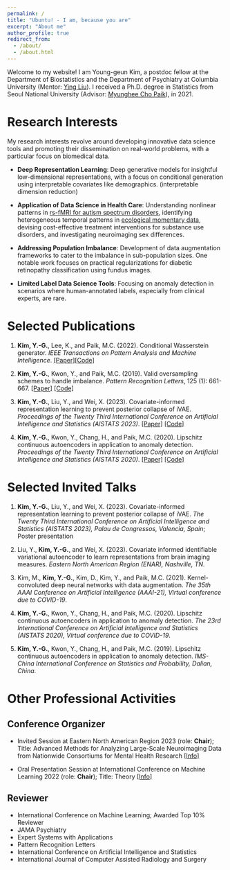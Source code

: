 ```yaml
---
permalink: /
title: "Ubuntu! - I am, because you are"
excerpt: "About me"
author_profile: true
redirect_from: 
  - /about/
  - /about.html
---
```


Welcome to my website! I am Young-geun Kim, a postdoc fellow at the Department of Biostatistics and the Department of Psychiatry at Columbia University (Mentor: [Ying Liu](https://scholar.google.com/citations?user=08LYEGoAAAAJ&hl=en&oi=ao)). I received a Ph.D. degree in Statistics from Seoul National University (Advisor: [Myunghee Cho Paik](https://scholar.google.com/citations?user=ww1zLWEAAAAJ&hl=en)), in 2021. 

Research Interests
======
My research interests revolve around developing innovative data science tools and promoting their dissemination on real-world problems, with a particular focus on biomedical data. 

- **Deep Representation Learning**: Deep generative models for insightful low-dimensional representations, with a focus on conditional generation using interpretable covariates like demographics. (interpretable dimension reduction)

- **Application of Data Science in Health Care**: Understanding nonlinear patterns in [rs-fMRI for autism spectrum disorders](https://www.biorxiv.org/content/10.1101/2023.09.13.557591v1.abstract), identifying heterogeneous temporal patterns in [ecological momentary data](https://www.biorxiv.org/content/10.1101/2023.09.13.557652v1.abstract), devising cost-effective treatment interventions for substance use disorders, and investigating neuroimaging sex differences.

- **Addressing Population Imbalance**: Development of data augmentation frameworks to cater to the imbalance in sub-population sizes. One notable work focuses on practical regularizations for diabetic retinopathy classification using fundus images.

- **Limited Label Data Science Tools**: Focusing on anomaly detection in scenarios where human-annotated labels, especially from clinical experts, are rare.

Selected Publications
======
1. **Kim, Y.-G.**, Lee, K., and Paik, M.C. (2022). Conditional Wasserstein generator. *IEEE Transactions on Pattern Analysis and Machine Intelligence*. [[Paper]](https://ieeexplore.ieee.org/abstract/document/9944913)[[Code]](https://github.com/kyg0910/Conditional-Wasserstein-Generator)

2. **Kim, Y.-G.**, Kwon, Y., and Paik, M.C. (2019). Valid oversampling schemes to handle imbalance. *Pattern Recognition Letters*, 125 (1): 661-667. [[Paper]](https://doi.org/10.1016/j.patrec.2019.07.006) [[Code]](https://github.com/ykwon0407/valid-oversample)

3. **Kim, Y.-G.**, Liu, Y., and Wei, X. (2023). Covariate-informed representation learning to prevent posterior collapse of iVAE. *Proceedings of the Twenty Third International Conference on Artificial Intelligence and Statistics (AISTATS 2023)*. [[Paper]](https://proceedings.mlr.press/v206/kim23c/kim23c.pdf) [[Code]](https://github.com/kyg0910/CI-iVAE)

4. **Kim, Y.-G.**, Kwon, Y., Chang, H., and Paik, M.C. (2020). Lipschitz continuous autoencoders in application to anomaly detection. *Proceedings of the Twenty Third International Conference on Artificial Intelligence and Statistics (AISTATS 2020)*. [[Paper]](http://proceedings.mlr.press/v108/kim20c.html) [[Code]](https://github.com/kyg0910/Lipschitz-Continuous-Autoencoders-in-Application-to-Anomaly-Detection)

Selected Invited Talks
======
1. **Kim, Y.-G.**, Liu, Y., and Wei, X. (2023). Covariate-informed representation learning to prevent posterior collapse of iVAE. *The Twenty Third International Conference on Artificial Intelligence and Statistics (AISTATS 2023), Palau de Congressos, Valencia, Spain*; Poster presentation

2. Liu, Y., **Kim, Y.-G.**, and Wei, X. (2023). Covariate informed identifiable variational autoencoder to learn representations from brain imaging measures. *Eastern North American Region (ENAR), Nashville, TN*.

3. Kim, M., **Kim, Y.-G.**, Kim, D., Kim, Y., and Paik, M.C. (2021). Kernel-convoluted deep neural networks with data augmentation. *The 35th AAAI Conference on Artificial Intelligence (AAAI-21), Virtual conference due to COVID-19*.

4. **Kim, Y.-G.**, Kwon, Y., Chang, H., and Paik, M.C. (2020). Lipschitz continuous autoencoders in application to anomaly detection. *The 23rd International Conference on Artificial Intelligence and Statistics (AISTATS 2020), Virtual conference due to COVID-19*.

5. **Kim, Y.-G.**, Kwon, Y., Chang, H., and Paik, M.C. (2019). Lipschitz continuous autoencoders in application to anomaly detection. *IMS-China International Conference on Statistics and Probability, Dalian, China*.

Other Professional Activities
======
## Conference Organizer
- Invited Session at Eastern North American Region 2023 (role: **Chair**); Title: Advanced Methods for Analyzing Large-Scale Neuroimaging Data from Nationwide Consortiums for Mental Health Research [[Info]](https://www.enar.org/meetings/spring2023/program/Invited_Preliminary_Program.cfm)

- Oral Presentation Session at International Conference on Machine Learning 2022 (role: **Chair**); Title: Theory [[Info]](https://icml.cc/virtual/2022/session/20086)

## Reviewer
- International Conference on Machine Learning; Awarded Top 10% Reviewer
- JAMA Psychiatry
- Expert Systems with Applications
- Pattern Recognition Letters
- International Conference on Artificial Intelligence and Statistics
- International Journal of Computer Assisted Radiology and Surgery
